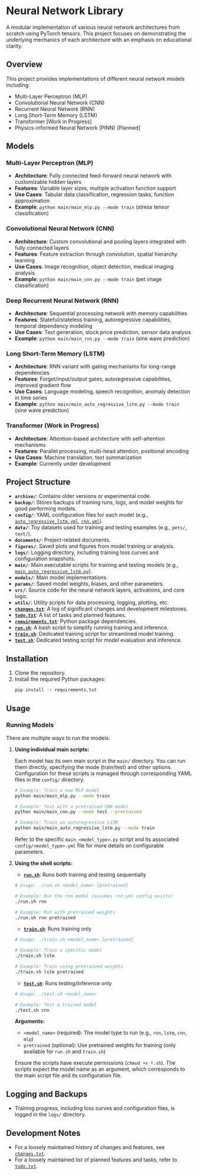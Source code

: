 # Neural Network Library

A modular implementation of various neural network architectures from scratch using PyTorch tensors. This project focuses on demonstrating the underlying mechanics of each architecture with an emphasis on educational clarity.

## Overview

This project provides implementations of different neural network models including:

- Multi-Layer Perceptron (MLP)
- Convolutional Neural Network (CNN)
- Recurrent Neural Network (RNN)
- Long Short-Term Memory (LSTM)
- Transformer [Work in Progress]
- Physics-informed Neural Network (PINN) [Planned]

## Models

### Multi-Layer Perceptron (MLP)
- **Architecture**: Fully connected feed-forward neural network with customizable hidden layers
- **Features**: Variable layer sizes, multiple activation function support
- **Use Cases**: Tabular data classification, regression tasks, function approximation
- **Example**: `python main/main_mlp.py --mode train` (stress tensor classification)

### Convolutional Neural Network (CNN)
- **Architecture**: Custom convolutional and pooling layers integrated with fully connected layers
- **Features**: Feature extraction through convolution, spatial hierarchy learning
- **Use Cases**: Image recognition, object detection, medical imaging analysis
- **Example**: `python main/main_cnn.py --mode train` (pet image classification)

### Deep Recurrent Neural Network (RNN)
- **Architecture**: Sequential processing network with memory capabilities
- **Features**: Stateful/stateless training, autoregressive capabilities, temporal dependency modeling
- **Use Cases**: Text generation, stock price prediction, sensor data analysis
- **Example**: `python main/main_rnn.py --mode train` (sine wave prediction)

### Long Short-Term Memory (LSTM)
- **Architecture**: RNN variant with gating mechanisms for long-range dependencies
- **Features**: Forget/input/output gates, autoregressive capabilities, improved gradient flow
- **Use Cases**: Language modeling, speech recognition, anomaly detection in time series
- **Example**: `python main/main_auto_regressive_lstm.py --mode train` (sine wave prediction)

### Transformer (Work in Progress)
- **Architecture**: Attention-based architecture with self-attention mechanisms
- **Features**: Parallel processing, multi-head attention, positional encoding
- **Use Cases**: Machine translation, text summarization
- **Example**: Currently under development

## Project Structure

- **`archive/`**: Contains older versions or experimental code.
- **`backup/`**: Stores backups of training runs, logs, and model weights for good performing models.
- **`config/`**: YAML configuration files for each model (e.g., [`auto_regressive_lstm.yml`](config/auto_regressive_lstm.yml), [`rnn.yml`](config/rnn.yml)).
- **`data/`**: Toy datasets used for training and testing examples (e.g., `pets/`, `text/`).
- **`documents/`**: Project-related documents.
- **`figures/`**: Saved plots and figures from model training or analysis.
- **`logs/`**: Logging directory, including training loss curves and configuration snapshots.
- **`main/`**: Main executable scripts for training and testing models (e.g., [`main_auto_regressive_lstm.py`](main/main_auto_regressive_lstm.py)).
- **`models/`**: Main model implementations.
- **`params/`**: Saved model weights, biases, and other parameters.
- **`src/`**: Source code for the neural network layers, activations, and core logic.
- **`utils/`**: Utility scripts for data processing, logging, plotting, etc.
- **[`changes.txt`](changes.txt)**: A log of significant changes and development milestones.
- **[`todo.txt`](todo.txt)**: A list of tasks and planned features.
- **[`requirements.txt`](requirements.txt)**: Python package dependencies.
- **[`run.sh`](run.sh)**: A bash script to simplify running training and inference.
- **[`train.sh`](train.sh)**: Dedicated training script for streamlined model training.
- **[`test.sh`](test.sh)**: Dedicated testing script for model evaluation and inference.

## Installation

1.  Clone the repository.
2.  Install the required Python packages:
    ```bash
    pip install -r requirements.txt
    ```

## Usage

### Running Models

There are multiple ways to run the models:

1.  **Using individual main scripts:**

    Each model has its own main script in the `main/` directory. You can run them directly, specifying the mode (train/test) and other options. Configuration for these scripts is managed through corresponding YAML files in the `config/` directory.

    ```bash
    # Example: Train a new MLP model
    python main/main_mlp.py --mode train

    # Example: Test with a pretrained CNN model
    python main/main_cnn.py --mode test --pretrained

    # Example: Train an autoregressive LSTM
    python main/main_auto_regressive_lstm.py --mode train
    ```
    Refer to the specific `main_<model_type>.py` script and its associated `config/<model_type>.yml` file for more details on configurable parameters.

2.  **Using the shell scripts:**

    - **[`run.sh`](run.sh)**: Runs both training and testing sequentially
    ```bash
    # Usage: ./run.sh <model_name> [pretrained]
    
    # Example: Run the rnn model (assumes rnn.yml config exists)
    ./run.sh rnn
    
    # Example: Run with pretrained weights
    ./run.sh rnn pretrained
    ```
    
    - **[`train.sh`](train.sh)**: Runs training only
    ```bash
    # Usage: ./train.sh <model_name> [pretrained]
    
    # Example: Train a specific model
    ./train.sh lstm
    
    # Example: Train using pretrained weights
    ./train.sh lstm pretrained
    ```
    
    - **[`test.sh`](test.sh)**: Runs testing/inference only
    ```bash
    # Usage: ./test.sh <model_name>
    
    # Example: Test a trained model
    ./test.sh cnn
    ```
    
    **Arguments:**
    - `<model_name>` (required): The model type to run (e.g., `rnn`, `lstm`, `cnn`, `mlp`)
    - `pretrained` (optional): Use pretrained weights for training (only available for `run.sh` and `train.sh`)
    
    Ensure the scripts have execute permissions (`chmod +x *.sh`). The scripts expect the model name as an argument, which corresponds to the main script file and its configuration file.

## Logging and Backups
- Training progress, including loss curves and configuration files, is logged in the `logs/` directory.

## Development Notes
- For a loosely maintained history of changes and features, see [`changes.txt`](changes.txt).
- For a loosely maintained list of planned features and tasks, refer to [`todo.txt`](todo.txt).
